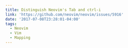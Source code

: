 ```yaml
---
title: Distinguish Neovim's Tab and ctrl-i
link: 'https://github.com/neovim/neovim/issues/5916'
date: '2017-07-08T23:28:01-04:00'
tags:
  - Neovim
  - Vim
  - Mapping
---
```


